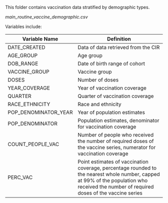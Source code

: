 This folder contains vaccination data stratified by demographic types. 

*main_routine_vaccine_demographic.csv*

Variables include: 

|Variable Name | Definition |
|---|---|
DATE_CREATED | Data of data retrieved from the CIR
AGE_GROUP |Age group 
DOB_RANGE |Date of birth range of cohort 
VACCINE_GROUP |Vaccine group 
DOSES |Number of doses 
YEAR_COVERAGE |Year of vaccination coverage  
QUARTER |Quarter of vaccination coverage 
RACE_ETHNICITY |Race and ethnicity 
POP_DENOMINATOR_YEAR |Year of population estimates 
POP_DENOMINATOR |Population estimates, denominator for vaccination coverage 
COUNT_PEOPLE_VAC |Number of people who received the number of required doses of the vaccine series, numerator for vaccination coverage 
PERC_VAC |Point estimates of vaccination coverage, percentage rounded to the nearest whole number, capped at 99% of the population who received the number of required doses of the vaccine series
